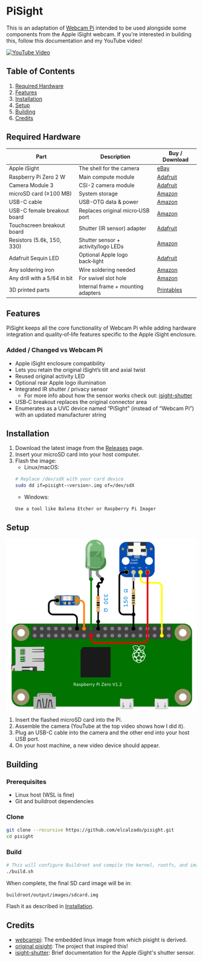 # PiSight

This is an adaptation of [Webcam Pi](https://www.github.com/elcalzado/webcampi) intended to be used alongside some components from the Apple iSight webcam. If you're interested in building this, follow this documentation and my YouTube video!

[![YouTube Video](https://img.youtube.com/vi/s-X41YuiVAM/maxresdefault.jpg)](https://www.youtube.com/watch?v=s-X41YuiVAM)

## Table of Contents

1. [Required Hardware](#required-hardware)
2. [Features](#features)
3. [Installation](#installation)
4. [Setup](#setup)
5. [Building](#building)
6. [Credits](#credits)

## Required Hardware

| Part                         | Description                         | Buy / Download                                            |
| ---------------------------- | ----------------------------------- | --------------------------------------------------------- |
| Apple iSight                 | The shell for the camera            | [eBay](https://www.ebay.com/sch/i.html?_nkw=apple+isight) |
| Raspberry Pi Zero 2 W        | Main compute module                 | [Adafruit](https://www.adafruit.com/product/5291)         |
| Camera Module 3              | CSI-2 camera module                 | [Adafruit](https://www.adafruit.com/product/5657)         |
| microSD card (≥100 MB)       | System storage                      | [Amazon](https://a.co/d/8l5QlQr)                          |
| USB-C cable                  | USB-OTG data & power                | [Amazon](https://a.co/d/9c4WzDl)                          |
| USB-C female breakout board  | Replaces original micro‑USB port    | [Amazon](https://a.co/d/h6eIS50)                          |
| Touchscreen breakout board   | Shutter (IR sensor) adapter         | [Adafruit](https://www.adafruit.com/product/334)          |
| Resistors (5.6k, 150, 330)   | Shutter sensor + activity/logo LEDs | [Amazon](https://a.co/d/awGgQPf)                          |
| Adafruit Sequin LED          | Optional Apple logo back‑light      | [Adafruit](https://www.adafruit.com/product/1758)         |
| Any soldering iron           | Wire soldering needed               | [Amazon](https://www.amazon.com/s?k=soldering+iron)       |
| Any drill with a 5/64 in bit | For swivel slot hole                | [Amazon](https://www.amazon.com/s?k=drill)                |
| 3D printed parts             | Internal frame + mounting adapters  | [Printables](https://www.printables.com/model/1427221-pisight)                                            |

## Features

PiSight keeps all the core functionality of Webcam Pi while adding hardware integration and quality‑of‑life features specific to the Apple iSight enclosure.

### Added / Changed vs Webcam Pi

- Apple iSight enclosure compatibility
- Lets you retain the original iSight’s tilt and axial twist
- Reused original activity LED
- Optional rear Apple logo illumination
- Integrated IR shutter / privacy sensor
	- For more info about how the sensor works check out: [isight-shutter](https://github.com/elcalzado/isight-shutter)
- USB‑C breakout replaces the original connector area
- Enumerates as a UVC device named “PiSight” (instead of “Webcam Pi”) with an updated manufacturer string

## Installation

1. Download the latest image from the [Releases](https://github.com/elcalzado/pisight/releases) page.
2. Insert your microSD card into your host computer.
3. Flash the image:
	- Linux/macOS:
   ```bash
   # Replace /dev/sdX with your card device
   sudo dd if=pisight-<version>.img of=/dev/sdX
   ```
	- Windows:
   ```
   Use a tool like Balena Etcher or Raspberry Pi Imager
   ```

## Setup

![Circuit Image](circuit/pisight_circuit.png)

1. Insert the flashed microSD card into the Pi.
2. Assemble the camera (YouTube at the top video shows how I did it).
3. Plug an USB-C cable into the camera and the other end into your host USB port.
4. On your host machine, a new video device should appear.

## Building

### Prerequisites

- Linux host (WSL is fine)
- Git and buildroot dependencies

### Clone

```bash
git clone --recursive https://github.com/elcalzado/pisight.git
cd pisight
```

### Build

```bash
# This will configure Buildroot and compile the kernel, rootfs, and image
./build.sh
```

When complete, the final SD card image will be in:

```
buildroot/output/images/sdcard.img
```

Flash it as described in [Installation](#installation).

## Credits

- [webcampi](https://github.com/elcalzado/webcampi): The embedded linux image from which pisight is derived.
- [original pisight](https://github.com/maxbbraun/pisight): The project that inspired this!
- [isight-shutter](https://github.com/elcalzado/isight-shutter): Brief documentation for the Apple iSight's shutter sensor.

